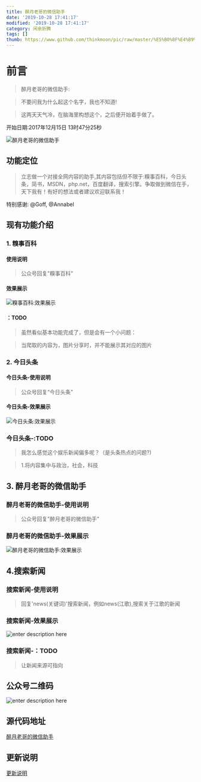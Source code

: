 ```yaml
---
title: 醉月老哥的微信助手
date: '2019-10-28 17:41:17'
modified: '2019-10-28 17:41:17'
category: 闲余折腾
tags: []
thumb: https://www.github.com/thinkmoon/pic/raw/master/%E5%B0%8F%E4%B9%A6%E5%8C%A0/%E9%86%89%E6%9C%88%E8%80%81%E5%93%A5%E7%9A%84%E5%BE%AE%E4%BF%A1%E5%8A%A9%E6%89%8B%20900%C3%97500px.jpg
---
```



# 前言

> 醉月老哥的微信助手:
> 不要问我为什么起这个名字，我也不知道!
> 这两天天气冷，在脑海里构想这个，之后便开始着手做了。
开始日期:2017年12月15日 13时47分25秒

![醉月老哥的微信助手][1]

<!-- more -->

## 功能定位

> 立志做一个对接全网内容的助手,其内容包括但不限于:糗事百科，今日头条，简书，MSDN，php.net，百度翻译，搜索引擎。争取做到微信在手，天下我有！有好的想法或者建议欢迎联系我！

特别感谢: @Goff, @Annabel

## 现有功能介绍

### 1. 糗事百科

#### 使用说明

> 公众号回复"糗事百科"

#### 效果展示

![糗事百科:效果展示][2]

#### ：TODO

> 虽然看似基本功能完成了，但是会有一个小问题：
> 当爬取的内容为，图片分享时，并不能展示其对应的图片

### 2. 今日头条

#### 今日头条-使用说明

> 公众号回复“今日头条"

#### 今日头条-效果展示

![今日头条:效果展示][3]

### 今日头条-:TODO

> 我怎么感觉这个娱乐新闻偏多呢？（是头条热点的问题?)
> 1.将内容集中与政治，社会，科技

## 3. 醉月老哥的微信助手

### 醉月老哥的微信助手-使用说明

> 公众号回复"醉月老哥的微信助手"

### 醉月老哥的微信助手-效果展示

![醉月老哥的微信助手:效果展示][4]

## 4.搜索新闻

### 搜索新闻-使用说明

> 回复'news(关键词)'搜索新闻，例如news(江歌),搜索关于江歌的新闻

### 搜索新闻-效果展示

![enter description here][5]

### 搜索新闻-：TODO

> 让新闻来源可指向


## 公众号二维码

![enter description here][6]

## 源代码地址

[醉月老哥的微信助手][7]

## 更新说明

[更新说明][8]

  [1]: https://www.github.com/thinkmoon/pic/raw/master/%E5%B0%8F%E4%B9%A6%E5%8C%A0/%E9%86%89%E6%9C%88%E8%80%81%E5%93%A5%E7%9A%84%E5%BE%AE%E4%BF%A1%E5%8A%A9%E6%89%8B%20900%C3%97500px.jpg "醉月老哥的微信助手 "
  [2]: https://www.github.com/thinkmoon/pic/raw/master/%E5%B0%8F%E4%B9%A6%E5%8C%A0/%E5%BE%AE%E4%BF%A1%E5%9B%BE%E7%89%87_20171217130827.jpg "微信图片_20171217130827"
  [3]: https://www.github.com/thinkmoon/pic/raw/master/%E5%B0%8F%E4%B9%A6%E5%8C%A0/%E5%BE%AE%E4%BF%A1%E5%9B%BE%E7%89%87_20171217131123.jpg "微信图片_20171217131123"
  [4]: https://www.github.com/thinkmoon/pic/raw/master/%E5%B0%8F%E4%B9%A6%E5%8C%A0/%E5%BE%AE%E4%BF%A1%E5%9B%BE%E7%89%87_20171217134904.jpg "微信图片_20171217134904"
  [5]: https://www.github.com/thinkmoon/pic/raw/master/%E5%B0%8F%E4%B9%A6%E5%8C%A0/%E5%BE%AE%E4%BF%A1%E5%9B%BE%E7%89%87_20171217163923.jpg "微信图片_20171217163923"
  [6]: https://www.github.com/thinkmoon/pic/raw/master/%E5%B0%8F%E4%B9%A6%E5%8C%A0/%E5%85%AC%E4%BC%97%E5%8F%B7%E4%BA%8C%E7%BB%B4%E7%A0%81.jpg "公众号二维码"
  [7]: https://github.com/thinkmoon/WeiXin_helper
  [8]: https://github.com/thinkmoon/WeiXin_helper/blob/master/README.md

